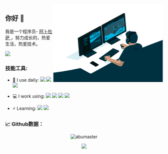 
<img align="right" src="code.gif"   width="350" height="250"/>

## 你好 👋

我是一个程序员- <a href="https://www.abumaster.com" target="_blank"> 阿卜杜萨 </a>，努力成长的，热爱生活，热爱技术。

[![](https://img.shields.io/badge/%F0%9F%93%AB-email-blue)](mailto:gfzhang92@gmail.com)


### 技能工具:

- 🚀 I use daily:
![](https://img.shields.io/badge/-Java-8fcfd1?style=plastic&logo=java)
![](https://img.shields.io/badge/-Python-orange?style=plastic&logo=Python)
![](https://img.shields.io/badge/-Shell-black?style=plastic&logo=Shell)

- 💻 I work using:
![](https://img.shields.io/badge/-Spring-6db33f?style=plastic&logo=spring)
![](https://img.shields.io/badge/-IDEA-black?style=plastic&logo=intellijidea)
![](https://img.shields.io/badge/-Git-f05032?style=plastic&logo=git)
![](https://img.shields.io/badge/-GitLab-fca121?style=plastic&logo=gitlab)

- ⚡ Learning:
![](https://img.shields.io/badge/-Redis-gray?style=plastic&logo=redis)
![](https://img.shields.io/badge/-PostgreSQL-336791?style=plastic&logo=postgreSQL)



### 📈 Github数据：

<p align="center"> <img src="https://github-readme-stats.vercel.app/api?username=abumaster&show_icons=true&locale=cn" alt="abumaster" />
<p align="center"> <img src="https://github-readme-stats.vercel.app/api/top-langs/?layout=compact&username=abumaster&hide_title=true&hide_border=false&line_height=20&theme=flag-india&locale=cn" />


